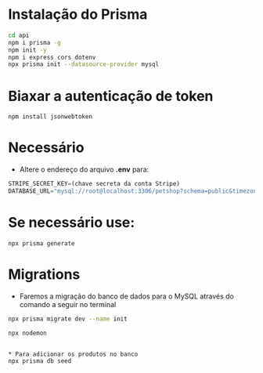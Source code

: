 # Instalação do Prisma 

```bash
cd api
npm i prisma -g 
npm init -y
npm i express cors dotenv
npx prisma init --datasource-provider mysql
```

# Biaxar a autenticação de token 
```
npm install jsonwebtoken
```

# Necessário
- Altere o endereço do arquivo **.env** para:   
```js
STRIPE_SECRET_KEY=(chave secreta da conta Stripe)
DATABASE_URL="mysql://root@localhost:3306/petshop?schema=public&timezone=UTC"
```
# Se necessário use:
```
npx prisma generate
```

# Migrations
- Faremos a migração do banco de dados para o MySQL através do comando a seguir no terminal
```bash
npx prisma migrate dev --name init

npx nodemon


* Para adicionar os produtos no banco
npx prisma db seed
```